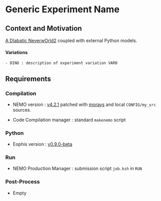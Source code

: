 # Generic Experiment Name

## Context and Motivation

[A DIabatic NeverwOrld2](https://github.com/vopikamm/DINO) coupled with external Python models.

#### Variations
`- DINO : description of experiment variation VAR0`

## Requirements

### Compilation

- NEMO version : [v4.2.1](https://forge.nemo-ocean.eu/nemo/nemo/-/releases/4.2.1) patched with [morays](https://github.com/morays-community/morays-doc/tree/main/nemo_src) and local `CONFIG/my_src` sources.

- Code Compilation manager : standard `makenemo` script


### Python

- Eophis version : [v0.9.0-beta](https://github.com/alexis-barge/eophis/tree/v0.9.0-beta)


### Run

- NEMO Production Manager : submission script `job.ksh` in `RUN`


### Post-Process

- Empty

